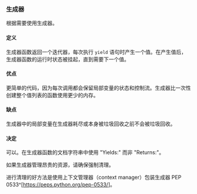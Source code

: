 ### 生成器 

根据需要使用生成器。

#### 定义 

生成器函数返回一个迭代器，每次执行 `yield` 语句时产生一个值。在产生值后，生成器函数的运行时状态被挂起，直到需要下一个值。

#### 优点 

更简单的代码，因为每次调用都会保留局部变量的状态和控制流。生成器比一次性创建整个值列表的函数使用更少的内存。

#### 缺点 

生成器中的局部变量在生成器耗尽或本身被垃圾回收之前不会被垃圾回收。

#### 决定 

可以。在生成器函数的文档字符串中使用 "Yields:" 而非 "Returns:"。

如果生成器管理昂贵的资源，请确保强制清理。

进行清理的好方法是使用上下文管理器（context manager）包装生成器 PEP 0533^[<https://peps.python.org/pep-0533/>]。

